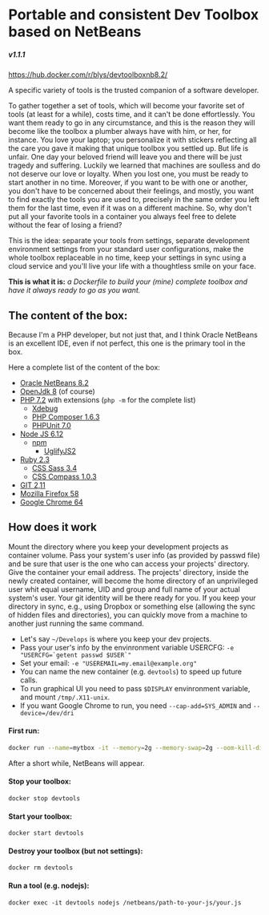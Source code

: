 
# Portable and consistent Dev Toolbox based on NetBeans

##### v1.1.1

https://hub.docker.com/r/blys/devtoolboxnb8.2/

A specific variety of tools is the trusted companion of a software developer.

To gather together a set of tools, which will become your favorite set of tools (at least for a while), costs time, and it can't be done effortlessly.
You want them ready to go in any circumstance, and this is the reason they will become like the toolbox a plumber always have with him, or her, for instance.
You love your laptop; you personalize it with stickers reflecting all the care you gave it making that unique toolbox you settled up.
But life is unfair. One day your beloved friend will leave you and there will be just tragedy and suffering.
Luckily we learned that machines are soulless and do not deserve our love or loyalty. When you lost one, you must be ready to start another in no time.
Moreover, if you want to be with one or another, you don't have to be concerned about their feelings, and mostly, you want to find exactly the tools you are used to, precisely in the same order you left them for the last time, even if it was on a different machine.
So, why don't put all your favorite tools in a container you always feel free to delete without the fear of losing a friend?

This is the idea: separate your tools from settings, separate development environment settings from your standard user configurations, make the whole toolbox replaceable in no time, keep your settings in sync using a cloud service and you'll live your life with a thoughtless smile on your face.

**This is what it is:** *a Dockerfile to build your (mine) complete toolbox and have it always ready to go as you want.*

## The content of the box:
Because I'm a PHP developer, but not just that, and I think Oracle NetBeans is an excellent IDE, even if not perfect, this one is the primary tool in the box.

Here a complete list of the content of the box:

 - [Oracle NetBeans 8.2](https://netbeans.org/downloads/)
 - [OpenJdk 8](http://openjdk.java.net/)  (of course)
 - [PHP 7.2](http://php.net/ChangeLog-7.php) with extensions (`php -m` for the complete list)
	 - [Xdebug](https://xdebug.org/)
	 - [PHP Composer 1.6.3](https://getcomposer.org/)
	 - [PHPUnit 7.0](https://phpunit.de/)
- [Node JS 6.12](https://nodejs.org/en/)
	- [npm](https://www.npmjs.com/)
        - [UglifyJS2](https://github.com/mishoo/UglifyJS2)
- [Ruby 2.3](https://www.ruby-lang.org/)
	- [CSS Sass 3.4](https://sass-lang.com/)
	- [CSS Compass 1.0.3](compass-style.org)
- [GIT 2,11](https://git-scm.com/)
- [Mozilla Firefox 58](https://www.mozilla.org/en-US/firefox/)
- [Google Chrome 64](https://www.google.com/chrome/)

## How does it work
Mount the directory where you keep your development projects as container volume. Pass your system's user info (as provided by passwd file) and be sure that user is the one who can access your projects' directory.
Give the container your email address.
The projects' directory, inside the newly created container, will become the home directory of an unprivileged user whit equal username, UID and group and full name of your actual system's user.
Your git identity will be there ready for you.
If you keep your directory in sync, e.g., using Dropbox or something else (allowing the sync of hidden files and directories), you can quickly move from a machine to another just running the same command.

 - Let's say `~/Develops` is where you keep your dev projects.
 - Pass your user's info by the envinronment variable USERCFG:  ``-e "USERCFG=`getent passwd $USER`"``
 - Set your email: ``-e "USEREMAIL=my.email@example.org"``
 - You can name the new container (e.g. `devtools`) to speed up future calls.
 - To run graphical UI you need to pass `$DISPLAY` envinronment variable, and mount `/tmp/.X11-unix`.
 - If you want Google Chrome to run, you need `--cap-add=SYS_ADMIN` and `--device=/dev/dri`

#### First run:
```bash
docker run --name=mytbox -it --memory=2g --memory-swap=2g --oom-kill-disable -e "USEREMAIL=my.email@example.org" -e "USERCFG=`getent passwd $USER`" --cap-add=SYS_ADMIN --device=/dev/dri  -e DISPLAY -v ~/Develops:/netbeans -v /tmp/.X11-unix:/tmp/.X11-unix:rw blys/devtoolboxnb8.2
```

After a short while, NetBeans will appear.
#### Stop your toolbox:
    docker stop devtools
#### Start your toolbox:
    docker start devtools
#### Destroy your toolbox (but not settings):
    docker rm devtools
#### Run a tool (e.g. nodejs):
    docker exec -it devtools nodejs /netbeans/path-to-your-js/your.js
